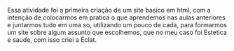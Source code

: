 Essa atividade foi a primeira criação de um site basico em html, com a intenção de colocarmos em pratica o que aprendemos nas aulas anteriores e juntarmos tudo em uma so, utilizando um pouco de cada, para formarmos um site sobre algum assunto que escolhemos, que no meu caso foi Estetica e saude, com isso criei a Éclat.
